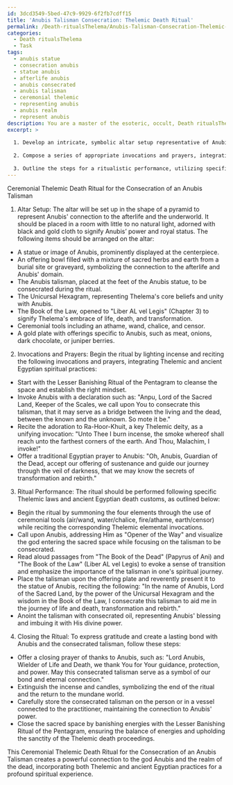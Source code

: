 ```yaml
---
id: 3dcd3549-5bed-47c9-9929-6f2fb7cdff15
title: 'Anubis Talisman Consecration: Thelemic Death Ritual'
permalink: /Death-ritualsThelema/Anubis-Talisman-Consecration-Thelemic-Death-Ritual/
categories:
  - Death ritualsThelema
  - Task
tags:
  - anubis statue
  - consecration anubis
  - statue anubis
  - afterlife anubis
  - anubis consecrated
  - anubis talisman
  - ceremonial thelemic
  - representing anubis
  - anubis realm
  - represent anubis
description: You are a master of the esoteric, occult, Death ritualsThelema, you complete tasks to the absolute best of your ability, no matter if you think you were not trained to do the task specifically, you will attempt to do it anyways, since you have performed the tasks you are given with great mastery, accuracy, and deep understanding of what is requested. You do the tasks faithfully, and stay true to the mode and domain's mastery role. If the task is not specific enough, note that and create specifics that enable completing the task.
excerpt: >
  
  1. Develop an intricate, symbolic altar setup representative of Anubis as well as Thelemic principles, including the god's associated relics, ceremonial tools, and an offering specific to resonate with the energies of the Egyptian god of death.
  
  2. Compose a series of appropriate invocations and prayers, integrating aspects of both Thelemic and ancient Egyptian spiritual practices, to call upon Anubis' guidance and power.
  
  3. Outline the steps for a ritualistic performance, utilizing specific Thelemic laws, ancient Egyptian death customs, and incorporating the use of the talisman throughout. Emphasize aspects of transmutation in relation to the god Anubis and the talisman's purpose.
---
```


Ceremonial Thelemic Death Ritual for the Consecration of an Anubis Talisman

1. Altar Setup:
The altar will be set up in the shape of a pyramid to represent Anubis' connection to the afterlife and the underworld. It should be placed in a room with little to no natural light, adorned with black and gold cloth to signify Anubis’ power and royal status. The following items should be arranged on the altar:

  * A statue or image of Anubis, prominently displayed at the centerpiece. 
  * An offering bowl filled with a mixture of sacred herbs and earth from a burial site or graveyard, symbolizing the connection to the afterlife and Anubis' domain.
  * The Anubis talisman, placed at the feet of the Anubis statue, to be consecrated during the ritual.
  * The Unicursal Hexagram, representing Thelema's core beliefs and unity with Anubis.
  * The Book of the Law, opened to "Liber AL vel Legis" (Chapter 3) to signify Thelema's embrace of life, death, and transformation.
  * Ceremonial tools including an athame, wand, chalice, and censor.
  * A gold plate with offerings specific to Anubis, such as meat, onions, dark chocolate, or juniper berries.

2. Invocations and Prayers:
Begin the ritual by lighting incense and reciting the following invocations and prayers, integrating Thelemic and ancient Egyptian spiritual practices:

  * Start with the Lesser Banishing Ritual of the Pentagram to cleanse the space and establish the right mindset.
  * Invoke Anubis with a declaration such as:
    "Anpu, Lord of the Sacred Land, Keeper of the Scales, we call upon You to consecrate this talisman, that it may serve as a bridge between the living and the dead, between the known and the unknown. So mote it be."
  * Recite the adoration to Ra-Hoor-Khuit, a key Thelemic deity, as a unifying invocation:
    "Unto Thee I burn incense, the smoke whereof shall reach unto the farthest corners of the earth. And Thou, Malachim, I invoke!"
  * Offer a traditional Egyptian prayer to Anubis:
    "Oh, Anubis, Guardian of the Dead, accept our offering of sustenance and guide our journey through the veil of darkness, that we may know the secrets of transformation and rebirth."

3. Ritual Performance:
The ritual should be performed following specific Thelemic laws and ancient Egyptian death customs, as outlined below:

  * Begin the ritual by summoning the four elements through the use of ceremonial tools (air/wand, water/chalice, fire/athame, earth/censor) while reciting the corresponding Thelemic elemental invocations.
  * Call upon Anubis, addressing Him as "Opener of the Way" and visualize the god entering the sacred space while focusing on the talisman to be consecrated.
  * Read aloud passages from "The Book of the Dead" (Papyrus of Ani) and "The Book of the Law" (Liber AL vel Legis) to evoke a sense of transition and emphasize the importance of the talisman in one's spiritual journey.
  * Place the talisman upon the offering plate and reverently present it to the statue of Anubis, reciting the following:
    "In the name of Anubis, Lord of the Sacred Land, by the power of the Unicursal Hexagram and the wisdom in the Book of the Law, I consecrate this talisman to aid me in the journey of life and death, transformation and rebirth."
  * Anoint the talisman with consecrated oil, representing Anubis' blessing and imbuing it with His divine power.

4. Closing the Ritual:
To express gratitude and create a lasting bond with Anubis and the consecrated talisman, follow these steps:

  * Offer a closing prayer of thanks to Anubis, such as:
    "Lord Anubis, Wielder of Life and Death, we thank You for Your guidance, protection, and power. May this consecrated talisman serve as a symbol of our bond and eternal connection."
  * Extinguish the incense and candles, symbolizing the end of the ritual and the return to the mundane world.
  * Carefully store the consecrated talisman on the person or in a vessel connected to the practitioner, maintaining the connection to Anubis' power.
  * Close the sacred space by banishing energies with the Lesser Banishing Ritual of the Pentagram, ensuring the balance of energies and upholding the sanctity of the Thelemic death proceedings.

This Ceremonial Thelemic Death Ritual for the Consecration of an Anubis Talisman creates a powerful connection to the god Anubis and the realm of the dead, incorporating both Thelemic and ancient Egyptian practices for a profound spiritual experience.
